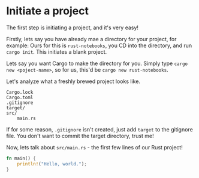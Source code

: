 # Initiate a project

The first step is initiating a project, and it's very easy!

Firstly, lets say you have already mae a directory for your project, for example: Ours for this is `rust-notebooks`, you CD into the directory, and run `cargo init`. This initiates a blank project.

Lets say you want Cargo to make the directory for you. Simply type `cargo new <poject-name>`, so for us, this'd be `cargo new rust-notebooks`.

Let's analyze what a freshly brewed project looks like.

```
Cargo.lock
Cargo.toml
.gitignore
target/
src/
    main.rs
```

If for some reason, `.gitignore` isn't created, just add `target` to the gitignore file. You don't want to commit the target directory, trust me!

Now, lets talk about `src/main.rs` - the first few lines of our Rust project!

```rs
fn main() {
    println!("Hello, world.");
}
```